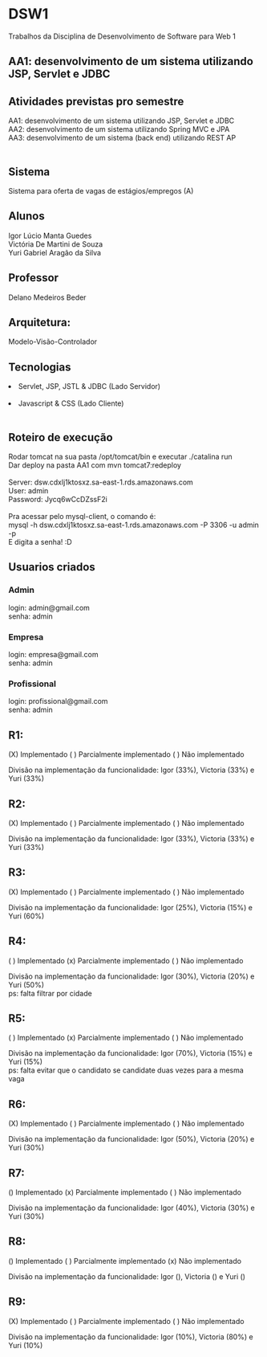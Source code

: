 # DSW1
Trabalhos da Disciplina de Desenvolvimento de Software para Web 1<br />

<h2>AA1: desenvolvimento de um sistema utilizando JSP, Servlet e JDBC</h2>

<h2> Atividades previstas pro semestre </h2>
AA1: desenvolvimento de um sistema utilizando JSP, Servlet e JDBC <br />
AA2: desenvolvimento de um sistema utilizando Spring MVC e JPA <br />
AA3: desenvolvimento de um sistema (back end) utilizando REST AP<br />
<br/>

<h2> Sistema </h2>
Sistema para oferta de vagas de estágios/empregos (A)<br />

<h2>Alunos </h2>
Igor Lúcio Manta Guedes<br />
Victória De Martini de Souza<br />
Yuri Gabriel Aragão da Silva<br />


<h2>Professor</h2>
Delano Medeiros Beder<br />

<h2> Arquitetura: </h2>
Modelo-Visão-Controlador<br>

<h2> Tecnologias </h2>
<li>Servlet, JSP,  JSTL & JDBC (Lado Servidor)</li><br />
<li>Javascript & CSS (Lado Cliente)</li><br />

<h2> Roteiro de execução </h2>
Rodar tomcat na sua pasta /opt/tomcat/bin e executar ./catalina run <br />
Dar deploy na pasta AA1 com mvn tomcat7:redeploy<br /><br />
Server: dsw.cdxlj1ktosxz.sa-east-1.rds.amazonaws.com<br />
User: admin<br />
Password: Jycq6wCcDZssF2i<br /><br/>
Pra acessar pelo mysql-client, o comando é: <br/>mysql -h dsw.cdxlj1ktosxz.sa-east-1.rds.amazonaws.com -P 3306 -u admin -p<br/>
E digita a senha! :D<br/>
<h2>Usuarios criados</h2>
<h3>Admin</h2>
login: admin@gmail.com</br>
senha: admin </br>
<h3>Empresa</h2>
login: empresa@gmail.com</br>
senha: admin </br>
<h3>Profissional</h2>
login: profissional@gmail.com</br>
senha: admin </br>


<h2>R1:</h2>

(X) Implementado ( ) Parcialmente implementado ( ) Não implementado <br/>

Divisão na implementação da funcionalidade: Igor (33%), Victoria (33%) e Yuri (33%) <br/>


<h2>R2:</h2>

(X) Implementado ( ) Parcialmente implementado ( ) Não implementado <br/>

Divisão na implementação da funcionalidade: Igor (33%), Victoria (33%) e Yuri (33%) <br/>


<h2>R3:</h2>

(X) Implementado ( ) Parcialmente implementado ( ) Não implementado <br/>

Divisão na implementação da funcionalidade: Igor (25%), Victoria (15%) e Yuri (60%) <br/>


<h2>R4:</h2>

( ) Implementado (x) Parcialmente implementado ( ) Não implementado <br/>

Divisão na implementação da funcionalidade: Igor (30%), Victoria (20%) e Yuri (50%) <br/>
ps: falta filtrar por cidade


<h2>R5:</h2>

( ) Implementado (x) Parcialmente implementado ( ) Não implementado <br/>

Divisão na implementação da funcionalidade: Igor (70%), Victoria (15%) e Yuri (15%) <br/>
ps: falta evitar que o candidato se candidate duas vezes para a mesma vaga 


<h2>R6:</h2>

(X) Implementado ( ) Parcialmente implementado ( ) Não implementado <br/>

Divisão na implementação da funcionalidade: Igor (50%), Victoria (20%) e Yuri (30%) <br/>


<h2>R7:</h2>

() Implementado (x) Parcialmente implementado ( ) Não implementado <br/>

Divisão na implementação da funcionalidade: Igor (40%), Victoria (30%) e Yuri (30%) <br/>


<h2>R8:</h2>

() Implementado ( ) Parcialmente implementado (x) Não implementado <br/>

Divisão na implementação da funcionalidade: Igor (), Victoria () e Yuri () <br/>


<h2>R9:</h2>

(X) Implementado ( ) Parcialmente implementado ( ) Não implementado <br/>

Divisão na implementação da funcionalidade: Igor (10%), Victoria (80%) e Yuri (10%) <br/>




